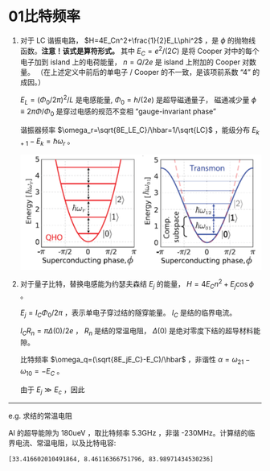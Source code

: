 # 01比特频率

1. 对于 LC 谐振电路， $H=4E_Cn^2+\frac{1}{2}E_L\phi^2$ ，是 $\phi$ 的抛物线函数。__注意！该式是算符形式。__
    其中 $E_C=e^2/(2C)$ 是将 Cooper 对中的每个电子加到 island 上的电荷能量， $n=Q/2e$ 是 island 上附加的 Cooper 对数量。
    （在上述定义中前后的单电子 / Cooper 的不一致，是该项前系数 “4” 的成因。）

    $E_L=(\Phi _0/2\pi)^2/L$ 是电感能量, $\Phi_0=h/(2e)$ 是超导磁通量子， 磁通减少量 $\phi\equiv2\pi\Phi/\Phi _0$ 是穿过电感的规范不变相 “gauge-invariant phase”

    谐振器频率 $\omega_r=\sqrt{8E_LE_C}/\hbar=1/\sqrt{LC}$ ，能级分布 $E_{k+1}-E_k=\hbar\omega_r$ 。

    ![elc-eq](image/elc-eq.png)

2. 对于量子比特，替换电感能为约瑟夫森结 $E_j$ 的能量， $H=4E_Cn^2+E_j\cos{\phi}$ 。

    $E_j=I_C\Phi _0/2\pi$ ，表示单电子穿过结的隧穿能量。 $I_C$ 是结的临界电流。
    
    $I_CR_n=\pi\Delta(0)/2e$ ， $R_n$ 是结的常温电阻， $\Delta(0)$ 是绝对零度下结的超导材料能隙。

    比特频率 $\omega_q=(\sqrt{8E_jE_C}-E_C)/\hbar$ ，非谐性 $\alpha=\omega _{21}-\omega _{10}=-E_C$ 。
    
	由于 $E_j\gg E_c$ ，因此
---
e.g. 求结的常温电阻

Al 的超导能隙为 180ueV ，取比特频率 5.3GHz ，非谐 -230MHz。计算结的临界电流、常温电阻，以及比特电容: 

```
[33.416602010491864, 8.46116366751796, 83.98971434530236]
```